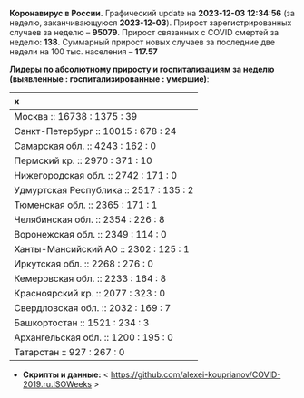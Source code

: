 **Коронавирус в России.** Графический update на **2023-12-03 12:34:56**
(за неделю, заканчивающуюся **2023-12-03**). Прирост зарегистрированных
случаев за неделю – **95079**. Прирост связанных с COVID смертей за
неделю: **138**. Суммарный прирост новых случаев за последние две недели
на 100 тыс. населения – **117.57**

**Лидеры по абсолютному приросту и госпитализациям за неделю (выявленные
: госпитализированные : умершие)**:

<table>
<thead>
<tr class="header">
<th style="text-align: left;">x</th>
</tr>
</thead>
<tbody>
<tr class="odd">
<td style="text-align: left;">Москва :: 16738 : 1375 : 39</td>
</tr>
<tr class="even">
<td style="text-align: left;">Санкт-Петербург :: 10015 : 678 : 24</td>
</tr>
<tr class="odd">
<td style="text-align: left;">Самарская обл. :: 4243 : 162 : 0</td>
</tr>
<tr class="even">
<td style="text-align: left;">Пермский кр. :: 2970 : 371 : 10</td>
</tr>
<tr class="odd">
<td style="text-align: left;">Нижегородская обл. :: 2742 : 171 : 0</td>
</tr>
<tr class="even">
<td style="text-align: left;">Удмуртская Республика :: 2517 : 135 :
2</td>
</tr>
<tr class="odd">
<td style="text-align: left;">Тюменская обл. :: 2365 : 171 : 1</td>
</tr>
<tr class="even">
<td style="text-align: left;">Челябинская обл. :: 2354 : 226 : 8</td>
</tr>
<tr class="odd">
<td style="text-align: left;">Воронежская обл. :: 2349 : 114 : 0</td>
</tr>
<tr class="even">
<td style="text-align: left;">Ханты-Мансийский АО :: 2302 : 125 : 1</td>
</tr>
<tr class="odd">
<td style="text-align: left;">Иркутская обл. :: 2268 : 276 : 0</td>
</tr>
<tr class="even">
<td style="text-align: left;">Кемеровская обл. :: 2233 : 164 : 8</td>
</tr>
<tr class="odd">
<td style="text-align: left;">Красноярский кр. :: 2077 : 323 : 0</td>
</tr>
<tr class="even">
<td style="text-align: left;">Свердловская обл. :: 2032 : 169 : 7</td>
</tr>
<tr class="odd">
<td style="text-align: left;">Башкортостан :: 1521 : 234 : 3</td>
</tr>
<tr class="even">
<td style="text-align: left;">Архангельская обл. :: 1200 : 195 : 0</td>
</tr>
<tr class="odd">
<td style="text-align: left;">Татарстан :: 927 : 267 : 0</td>
</tr>
</tbody>
</table>

-   **Cкрипты и данные:** &lt;
    <https://github.com/alexei-kouprianov/COVID-2019.ru.ISOWeeks> &gt;
